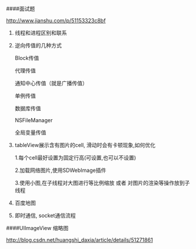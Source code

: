 ####面试题

http://www.jianshu.com/p/51153323c8bf

1. 线程和进程区别和联系

2. 逆向传值的几种方式

    Block传值

    代理传值

    通知中心传值（就是广播传值）

    单例传值

    数据库传值

    NSFileManager

    全局变量传值

3. tableView展示含有图片的cell, 滑动时会有卡顿现象,如何优化

    1.每个cell最好设置为固定行高(可设置,也可以不设置)

    2.加载网络图片,使用SDWebImage插件

    3.使用小图,在子线程对大图进行等比例缩放 或者 对图片的渲染等操作放到子线程

4. 百度地图

5. 即时通信, socket通信流程

####UIImageView 缩略图

http://blog.csdn.net/huangshi_daxia/article/details/51271861




